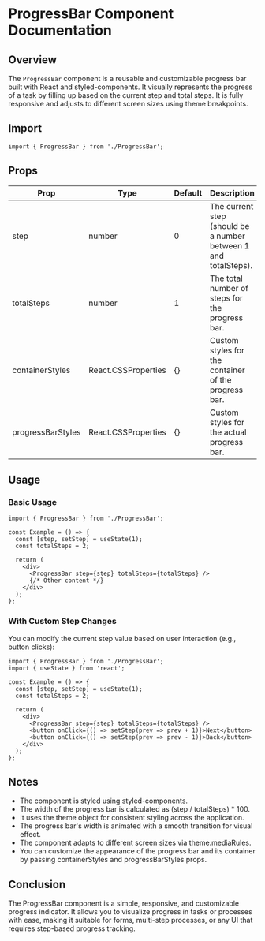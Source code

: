 # ProgressBar Component Documentation

## Overview

The `ProgressBar` component is a reusable and customizable progress bar built with React and styled-components. It visually represents the progress of a task by filling up based on the current step and total steps. It is fully responsive and adjusts to different screen sizes using theme breakpoints.

## Import

```tsx
import { ProgressBar } from './ProgressBar';
```

## Props

| **Prop**          | **Type**            | **Default** | **Description**                                                 | **Required** |
| ----------------- | ------------------- | ----------- | --------------------------------------------------------------- | ------------ |
| step              | number              | 0           | The current step (should be a number between 1 and totalSteps). | ✅           |
| totalSteps        | number              | 1           | The total number of steps for the progress bar.                 | ✅           |
| containerStyles   | React.CSSProperties | {}          | Custom styles for the container of the progress bar.            | ❌           |
| progressBarStyles | React.CSSProperties | {}          | Custom styles for the actual progress bar.                      | ❌           |

## Usage

### **Basic Usage**

```tsx
import { ProgressBar } from './ProgressBar';

const Example = () => {
  const [step, setStep] = useState(1);
  const totalSteps = 2;

  return (
    <div>
      <ProgressBar step={step} totalSteps={totalSteps} />
      {/* Other content */}
    </div>
  );
};
```

### **With Custom Step Changes**

You can modify the current step value based on user interaction (e.g., button clicks):

```tsx
import { ProgressBar } from './ProgressBar';
import { useState } from 'react';

const Example = () => {
  const [step, setStep] = useState(1);
  const totalSteps = 2;

  return (
    <div>
      <ProgressBar step={step} totalSteps={totalSteps} />
      <button onClick={() => setStep(prev => prev + 1)}>Next</button>
      <button onClick={() => setStep(prev => prev - 1)}>Back</button>
    </div>
  );
};
```

## Notes

- The component is styled using styled-components.
- The width of the progress bar is calculated as (step / totalSteps) \* 100.
- It uses the theme object for consistent styling across the application.
- The progress bar's width is animated with a smooth transition for visual effect.
- The component adapts to different screen sizes via theme.mediaRules.
- You can customize the appearance of the progress bar and its container by passing containerStyles and progressBarStyles props.

## Conclusion

The ProgressBar component is a simple, responsive, and customizable progress indicator. It allows you to visualize progress in tasks or processes with ease, making it suitable for forms, multi-step processes, or any UI that requires step-based progress tracking.
